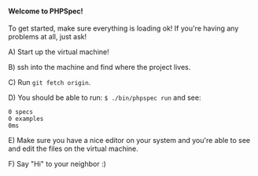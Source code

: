 #### Welcome to PHPSpec!

To get started, make sure everything is loading ok! If you're having
any problems at all, just ask!

A) Start up the virtual machine!

B) ssh into the machine and find where the project lives.

C) Run `git fetch origin`.

D) You should be able to run:
`$ ./bin/phpspec run`
and see:

```
0 specs
0 examples
0ms
```

E) Make sure you have a nice editor on your system and you're
able to see and edit the files on the virtual machine.

F) Say "Hi" to your neighbor :)
